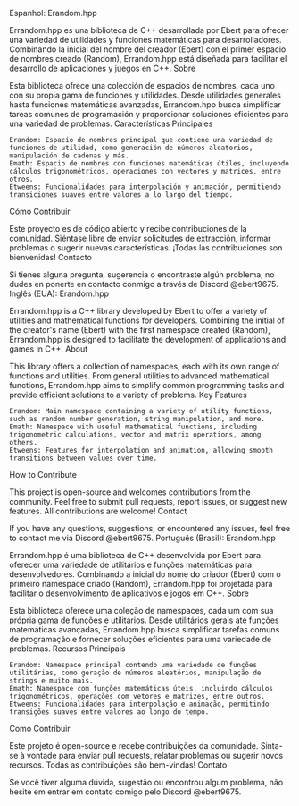 Espanhol:
Erandom.hpp

Errandom.hpp es una biblioteca de C++ desarrollada por Ebert para ofrecer una variedad de utilidades y funciones matemáticas para desarrolladores. Combinando la inicial del nombre del creador (Ebert) con el primer espacio de nombres creado (Random), Errandom.hpp está diseñada para facilitar el desarrollo de aplicaciones y juegos en C++.
Sobre

Esta biblioteca ofrece una colección de espacios de nombres, cada uno con su propia gama de funciones y utilidades. Desde utilidades generales hasta funciones matemáticas avanzadas, Errandom.hpp busca simplificar tareas comunes de programación y proporcionar soluciones eficientes para una variedad de problemas.
Características Principales

    Erandom: Espacio de nombres principal que contiene una variedad de funciones de utilidad, como generación de números aleatorios, manipulación de cadenas y más.
    Emath: Espacio de nombres con funciones matemáticas útiles, incluyendo cálculos trigonométricos, operaciones con vectores y matrices, entre otros.
    Etweens: Funcionalidades para interpolación y animación, permitiendo transiciones suaves entre valores a lo largo del tiempo.

Cómo Contribuir

Este proyecto es de código abierto y recibe contribuciones de la comunidad. Siéntase libre de enviar solicitudes de extracción, informar problemas o sugerir nuevas características. ¡Todas las contribuciones son bienvenidas!
Contacto

Si tienes alguna pregunta, sugerencia o encontraste algún problema, no dudes en ponerte en contacto conmigo a través de Discord @ebert9675.
Inglês (EUA):
Erandom.hpp

Errandom.hpp is a C++ library developed by Ebert to offer a variety of utilities and mathematical functions for developers. Combining the initial of the creator's name (Ebert) with the first namespace created (Random), Errandom.hpp is designed to facilitate the development of applications and games in C++.
About

This library offers a collection of namespaces, each with its own range of functions and utilities. From general utilities to advanced mathematical functions, Errandom.hpp aims to simplify common programming tasks and provide efficient solutions to a variety of problems.
Key Features

    Erandom: Main namespace containing a variety of utility functions, such as random number generation, string manipulation, and more.
    Emath: Namespace with useful mathematical functions, including trigonometric calculations, vector and matrix operations, among others.
    Etweens: Features for interpolation and animation, allowing smooth transitions between values over time.

How to Contribute

This project is open-source and welcomes contributions from the community. Feel free to submit pull requests, report issues, or suggest new features. All contributions are welcome!
Contact

If you have any questions, suggestions, or encountered any issues, feel free to contact me via Discord @ebert9675.
Português (Brasil):
Erandom.hpp

Errandom.hpp é uma biblioteca de C++ desenvolvida por Ebert para oferecer uma variedade de utilitários e funções matemáticas para desenvolvedores. Combinando a inicial do nome do criador (Ebert) com o primeiro namespace criado (Random), Errandom.hpp foi projetada para facilitar o desenvolvimento de aplicativos e jogos em C++.
Sobre

Esta biblioteca oferece uma coleção de namespaces, cada um com sua própria gama de funções e utilitários. Desde utilitários gerais até funções matemáticas avançadas, Errandom.hpp busca simplificar tarefas comuns de programação e fornecer soluções eficientes para uma variedade de problemas.
Recursos Principais

    Erandom: Namespace principal contendo uma variedade de funções utilitárias, como geração de números aleatórios, manipulação de strings e muito mais.
    Emath: Namespace com funções matemáticas úteis, incluindo cálculos trigonométricos, operações com vetores e matrizes, entre outros.
    Etweens: Funcionalidades para interpolação e animação, permitindo transições suaves entre valores ao longo do tempo.

Como Contribuir

Este projeto é open-source e recebe contribuições da comunidade. Sinta-se à vontade para enviar pull requests, relatar problemas ou sugerir novos recursos. Todas as contribuições são bem-vindas!
Contato

Se você tiver alguma dúvida, sugestão ou encontrou algum problema, não hesite em entrar em contato comigo pelo Discord @ebert9675.
